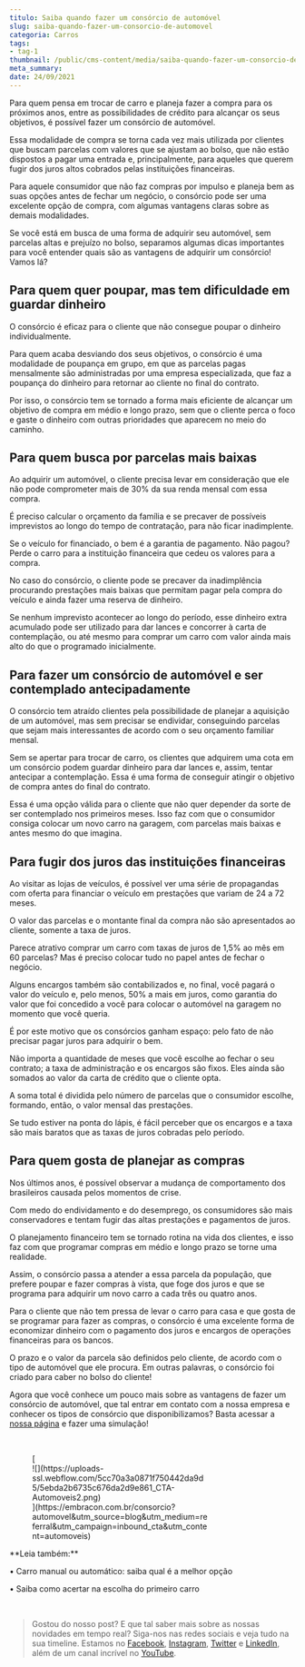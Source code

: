 ```yaml
---
titulo: Saiba quando fazer um consórcio de automóvel
slug: saiba-quando-fazer-um-consorcio-de-automovel
categoria: Carros
tags:
- tag-1
thumbnail: /public/cms-content/media/saiba-quando-fazer-um-consorcio-de-automovel.jpg
meta_summary: 
date: 24/09/2021
---
```

Para quem pensa em trocar de carro e planeja fazer a compra para os próximos anos, entre as possibilidades de crédito para alcançar os seus objetivos, é possível fazer um consórcio de automóvel.

Essa modalidade de compra se torna cada vez mais utilizada por clientes que buscam parcelas com valores que se ajustam ao bolso, que não estão dispostos a pagar uma entrada e, principalmente, para aqueles que querem fugir dos juros altos cobrados pelas instituições financeiras.

Para aquele consumidor que não faz compras por impulso e planeja bem as suas opções antes de fechar um negócio, o consórcio pode ser uma excelente opção de compra, com algumas vantagens claras sobre as demais modalidades.

Se você está em busca de uma forma de adquirir seu automóvel, sem parcelas altas e prejuízo no bolso, separamos algumas dicas importantes para você entender quais são as vantagens de adquirir um consórcio! Vamos lá?

Para quem quer poupar, mas tem dificuldade em guardar dinheiro
--------------------------------------------------------------

O consórcio é eficaz para o cliente que não consegue poupar o dinheiro individualmente.

Para quem acaba desviando dos seus objetivos, o consórcio é uma modalidade de poupança em grupo, em que as parcelas pagas mensalmente são administradas por uma empresa especializada, que faz a poupança do dinheiro para retornar ao cliente no final do contrato.

Por isso, o consórcio tem se tornado a forma mais eficiente de alcançar um objetivo de compra em médio e longo prazo, sem que o cliente perca o foco e gaste o dinheiro com outras prioridades que aparecem no meio do caminho.

Para quem busca por parcelas mais baixas
----------------------------------------

Ao adquirir um automóvel, o cliente precisa levar em consideração que ele não pode comprometer mais de 30% da sua renda mensal com essa compra.

É preciso calcular o orçamento da família e se precaver de possíveis imprevistos ao longo do tempo de contratação, para não ficar inadimplente.

Se o veículo for financiado, o bem é a garantia de pagamento. Não pagou? Perde o carro para a instituição financeira que cedeu os valores para a compra.

No caso do consórcio, o cliente pode se precaver da inadimplência procurando prestações mais baixas que permitam pagar pela compra do veículo e ainda fazer uma reserva de dinheiro.

Se nenhum imprevisto acontecer ao longo do período, esse dinheiro extra acumulado pode ser utilizado para dar lances e concorrer à carta de contemplação, ou até mesmo para comprar um carro com valor ainda mais alto do que o programado inicialmente.

Para fazer um consórcio de automóvel e ser contemplado antecipadamente
----------------------------------------------------------------------

O consórcio tem atraído clientes pela possibilidade de planejar a aquisição de um automóvel, mas sem precisar se endividar, conseguindo parcelas que sejam mais interessantes de acordo com o seu orçamento familiar mensal.

Sem se apertar para trocar de carro, os clientes que adquirem uma cota em um consórcio podem guardar dinheiro para dar lances e, assim, tentar antecipar a contemplação. Essa é uma forma de conseguir atingir o objetivo de compra antes do final do contrato.

Essa é uma opção válida para o cliente que não quer depender da sorte de ser contemplado nos primeiros meses. Isso faz com que o consumidor consiga colocar um novo carro na garagem, com parcelas mais baixas e antes mesmo do que imagina.

Para fugir dos juros das instituições financeiras
-------------------------------------------------

Ao visitar as lojas de veículos, é possível ver uma série de propagandas com oferta para financiar o veículo em prestações que variam de 24 a 72 meses.

O valor das parcelas e o montante final da compra não são apresentados ao cliente, somente a taxa de juros.

Parece atrativo comprar um carro com taxas de juros de 1,5% ao mês em 60 parcelas? Mas é preciso colocar tudo no papel antes de fechar o negócio.

Alguns encargos também são contabilizados e, no final, você pagará o valor do veículo e, pelo menos, 50% a mais em juros, como garantia do valor que foi concedido a você para colocar o automóvel na garagem no momento que você queria.

É por este motivo que os consórcios ganham espaço: pelo fato de não precisar pagar juros para adquirir o bem.

Não importa a quantidade de meses que você escolhe ao fechar o seu contrato; a taxa de administração e os encargos são fixos. Eles ainda são somados ao valor da carta de crédito que o cliente opta.

A soma total é dividida pelo número de parcelas que o consumidor escolhe, formando, então, o valor mensal das prestações.

Se tudo estiver na ponta do lápis, é fácil perceber que os encargos e a taxa são mais baratos que as taxas de juros cobradas pelo período.

Para quem gosta de planejar as compras
--------------------------------------

Nos últimos anos, é possível observar a mudança de comportamento dos brasileiros causada pelos momentos de crise.

Com medo do endividamento e do desemprego, os consumidores são mais conservadores e tentam fugir das altas prestações e pagamentos de juros.

O planejamento financeiro tem se tornado rotina na vida dos clientes, e isso faz com que programar compras em médio e longo prazo se torne uma realidade.

Assim, o consórcio passa a atender a essa parcela da população, que prefere poupar e fazer compras à vista, que foge dos juros e que se programa para adquirir um novo carro a cada três ou quatro anos.

Para o cliente que não tem pressa de levar o carro para casa e que gosta de se programar para fazer as compras, o consórcio é uma excelente forma de economizar dinheiro com o pagamento dos juros e encargos de operações financeiras para os bancos.

O prazo e o valor da parcela são definidos pelo cliente, de acordo com o tipo de automóvel que ele procura. Em outras palavras, o consórcio foi criado para caber no bolso do cliente!

Agora que você conhece um pouco mais sobre as vantagens de fazer um consórcio de automóvel, que tal entrar em contato com a nossa empresa e conhecer os tipos de consórcio que disponibilizamos? Basta acessar a [nossa página](https://www.embracon.com.br/) e fazer uma simulação!

‍

<figure class="w-richtext-figure-type-image w-richtext-align-center" style="max-width:310px">[<div>![](https://uploads-ssl.webflow.com/5cc70a3a0871f750442da9d5/5ebda2b6735c676da2d9e861_CTA-Automoveis2.png)</div>](https://embracon.com.br/consorcio?automovel&utm_source=blog&utm_medium=referral&utm_campaign=inbound_cta&utm_content=automoveis)</figure>‍**Leia também:**

**‍**• Carro manual ou automático: saiba qual é a melhor opção

• Saiba como acertar na escolha do primeiro carro

‍

> Gostou do nosso post? E que tal saber mais sobre as nossas novidades em tempo real? Siga-nos nas redes sociais e veja tudo na sua timeline. Estamos no [Facebook](https://www.facebook.com/embracon/), [Instagram](https://www.instagram.com/embraconoficial/), [Twitter](https://twitter.com/embracon) e [LinkedIn](https://www.linkedin.com/company/1018875/), além de um canal incrível no [YouTube](https://www.youtube.com/channel/UCL-Y0mv9zc73Iek48NLUBzQ).

‍
